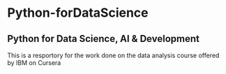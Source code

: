 # Python-forDataScience
## Python for Data Science, AI &amp; Development
This is a resportory for the work done on the data analysis course offered by IBM on Cursera
